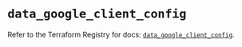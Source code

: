 # `data_google_client_config`

Refer to the Terraform Registry for docs: [`data_google_client_config`](https://registry.terraform.io/providers/hashicorp/google/5.18.0/docs/data-sources/client_config).
